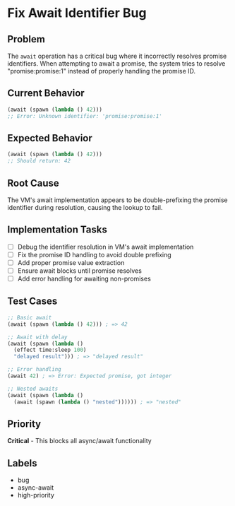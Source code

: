 # Fix Await Identifier Bug

## Problem

The `await` operation has a critical bug where it incorrectly resolves promise identifiers. When attempting to await a promise, the system tries to resolve "promise:promise:1" instead of properly handling the promise ID.

## Current Behavior

```lisp
(await (spawn (lambda () 42)))  
;; Error: Unknown identifier: 'promise:promise:1'
```

## Expected Behavior

```lisp
(await (spawn (lambda () 42)))  
;; Should return: 42
```

## Root Cause

The VM's await implementation appears to be double-prefixing the promise identifier during resolution, causing the lookup to fail.

## Implementation Tasks

- [ ] Debug the identifier resolution in VM's await implementation
- [ ] Fix the promise ID handling to avoid double prefixing
- [ ] Add proper promise value extraction
- [ ] Ensure await blocks until promise resolves
- [ ] Add error handling for awaiting non-promises

## Test Cases

```lisp
;; Basic await
(await (spawn (lambda () 42))) ; => 42

;; Await with delay
(await (spawn (lambda () 
  (effect time:sleep 100)
  "delayed result"))) ; => "delayed result"

;; Error handling
(await 42) ; => Error: Expected promise, got integer

;; Nested awaits
(await (spawn (lambda ()
  (await (spawn (lambda () "nested")))))) ; => "nested"
```

## Priority

**Critical** - This blocks all async/await functionality

## Labels

- bug
- async-await
- high-priority